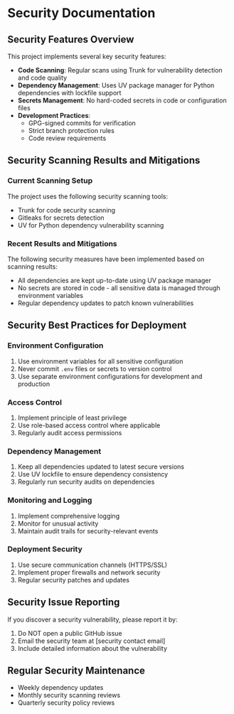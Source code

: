 # Security Documentation

## Security Features Overview

This project implements several key security features:

- **Code Scanning**: Regular scans using Trunk for vulnerability detection and code quality
- **Dependency Management**: Uses UV package manager for Python dependencies with lockfile support
- **Secrets Management**: No hard-coded secrets in code or configuration files
- **Development Practices**: 
  - GPG-signed commits for verification
  - Strict branch protection rules
  - Code review requirements

## Security Scanning Results and Mitigations

### Current Scanning Setup

The project uses the following security scanning tools:
- Trunk for code security scanning
- Gitleaks for secrets detection
- UV for Python dependency vulnerability scanning

### Recent Results and Mitigations

The following security measures have been implemented based on scanning results:
- All dependencies are kept up-to-date using UV package manager
- No secrets are stored in code - all sensitive data is managed through environment variables
- Regular dependency updates to patch known vulnerabilities

## Security Best Practices for Deployment

### Environment Configuration
1. Use environment variables for all sensitive configuration
2. Never commit `.env` files or secrets to version control
3. Use separate environment configurations for development and production

### Access Control
1. Implement principle of least privilege
2. Use role-based access control where applicable
3. Regularly audit access permissions

### Dependency Management
1. Keep all dependencies updated to latest secure versions
2. Use UV lockfile to ensure dependency consistency
3. Regularly run security audits on dependencies

### Monitoring and Logging
1. Implement comprehensive logging
2. Monitor for unusual activity
3. Maintain audit trails for security-relevant events

### Deployment Security
1. Use secure communication channels (HTTPS/SSL)
2. Implement proper firewalls and network security
3. Regular security patches and updates

## Security Issue Reporting

If you discover a security vulnerability, please report it by:
1. Do NOT open a public GitHub issue
2. Email the security team at [security contact email]
3. Include detailed information about the vulnerability

## Regular Security Maintenance

- Weekly dependency updates
- Monthly security scanning reviews
- Quarterly security policy reviews
